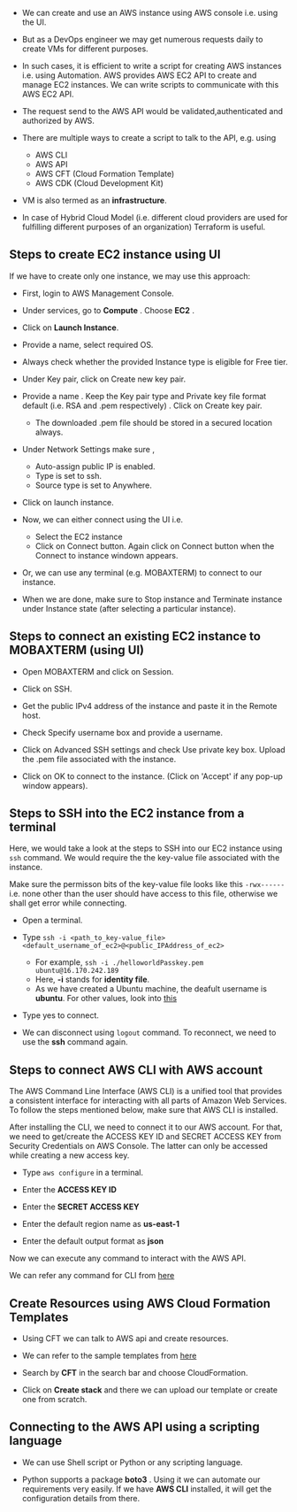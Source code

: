 - We can create and use an AWS instance using AWS console i.e. using the UI.

- But as a DevOps engineer we may get numerous requests daily to create VMs for different purposes.

- In such cases, it is efficient to write a script for creating AWS instances i.e. using Automation. AWS provides AWS EC2 API to create and manage EC2 instances. We can write scripts to communicate with this AWS EC2 API. 

- The request send to the AWS API would be validated,authenticated and authorized by AWS.

- There are multiple ways to create a script to talk to the API, e.g. using
  - AWS CLI
  - AWS API
  - AWS CFT (Cloud Formation Template)
  - AWS CDK (Cloud Development Kit)

- VM is also termed as an **infrastructure**.

- In case of Hybrid Cloud Model (i.e. different cloud providers are used for fulfilling different purposes of an organization) Terraform is useful. 

## Steps to create EC2 instance using UI

If we have to create only one instance, we may use this approach:

- First, login to AWS Management Console.

- Under services, go to **Compute** . Choose  **EC2** .

- Click on **Launch Instance**.

- Provide a name, select required OS.

- Always check whether the provided Instance type is eligible for Free tier.

- Under Key pair, click on Create new key pair.

- Provide a name . Keep the Key pair type and Private key file format default (i.e. RSA and .pem respectively) . Click on Create key pair.
  - The downloaded .pem file should be stored in a secured location always.

- Under Network Settings make sure ,

  - Auto-assign public IP is enabled.
  - Type is set to ssh.
  - Source type is set to Anywhere.

- Click on launch instance.

- Now, we can either connect using the UI i.e.
  - Select the EC2 instance
  - Click on Connect button. Again click on Connect button when the Connect to instance windown appears.

- Or, we can use any terminal (e.g. MOBAXTERM) to connect to our instance.

- When we are done, make sure to Stop instance and Terminate instance under Instance state (after selecting a particular instance).

## Steps to connect an existing EC2 instance to MOBAXTERM (using UI)

- Open MOBAXTERM and click on Session.

- Click on SSH.

- Get the public IPv4 address of the instance and paste it in the Remote host.

- Check Specify username box and provide a username. 

- Click on Advanced SSH settings and check Use private key box. Upload the .pem file associated with the instance.

- Click on OK to connect to the instance. (Click on 'Accept' if any pop-up window appears).

## Steps to SSH into the EC2 instance from a terminal

Here, we would take a look at the steps to SSH into our EC2 instance using `ssh` command. We would require the the key-value file associated with the instance.

Make sure the permisson bits of the key-value file looks like this `-rwx------` i.e. none other than the user should have access to this file, otherwise we shall get error while connecting.

- Open a  terminal. 

- Type `ssh -i <path_to_key-value_file> <default_username_of_ec2>@<public_IPAddress_of_ec2>`

  - For example, `ssh -i ./helloworldPasskey.pem ubuntu@16.170.242.189`
  - Here, **-i** stands for **identity file**.
  - As we have created a Ubuntu machine, the deafult username is **ubuntu**. For other values, look into [this](https://docs.aws.amazon.com/AWSEC2/latest/UserGuide/connect-to-linux-instance.html#connection-prereqs-get-info-about-instance)

- Type yes to connect.

- We can disconnect using `logout` command. To reconnect, we need to use the **ssh** command again.

## Steps to connect AWS CLI with AWS account

The AWS Command Line Interface (AWS CLI) is a unified tool that provides a consistent interface for interacting with all parts of Amazon Web Services. To follow the steps mentioned below, make sure that AWS CLI is installed.

After installing the CLI, we need to connect it to our AWS account. For that, we need to get/create the ACCESS KEY ID and SECRET ACCESS KEY from Security Credentials on AWS Console. The latter can only be accessed while creating a new access key.

- Type `aws configure` in a terminal.

- Enter the **ACCESS KEY ID**

- Enter the **SECRET ACCESS KEY**

- Enter the default region name as **us-east-1**

- Enter the default output format as **json**

Now we can execute any command to interact with the AWS API.

We can refer any command for CLI from [here](https://docs.aws.amazon.com/cli/latest/reference)

## Create Resources using AWS Cloud Formation Templates

- Using CFT we can talk to AWS api and create resources. 

- We can refer to the sample templates from [here](https://github.com/awslabs/aws-cloudformation-templates)

- Search by **CFT** in the search bar and choose CloudFormation.

- Click on **Create stack** and there we can upload our template or create one from scratch.

## Connecting to the AWS API using a scripting language

- We can use Shell script or Python or any scripting language.

- Python supports a package **boto3** . Using it we can automate our requirements very easily. If we have **AWS CLI** installed, it will get the configuration details from there.
